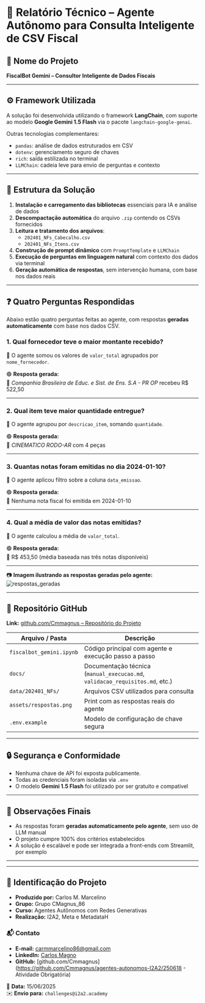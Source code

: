 # 🧠 Relatório Técnico – Agente Autônomo para Consulta Inteligente de CSV Fiscal

## 📛 Nome do Projeto
**FiscalBot Gemini – Consultor Inteligente de Dados Fiscais**

---

## ⚙️ Framework Utilizada

A solução foi desenvolvida utilizando o framework **LangChain**, com suporte ao modelo **Google Gemini 1.5 Flash** via o pacote `langchain-google-genai`.

Outras tecnologias complementares:
- `pandas`: análise de dados estruturados em CSV
- `dotenv`: gerenciamento seguro de chaves
- `rich`: saída estilizada no terminal
- `LLMChain`: cadeia leve para envio de perguntas e contexto

---

## 🧱 Estrutura da Solução

1. **Instalação e carregamento das bibliotecas** essenciais para IA e análise de dados
2. **Descompactação automática** do arquivo `.zip` contendo os CSVs fornecidos
3. **Leitura e tratamento dos arquivos**:
   - `202401_NFs_Cabecalho.csv`
   - `202401_NFs_Itens.csv`
4. **Construção de prompt dinâmico** com `PromptTemplate` e `LLMChain`
5. **Execução de perguntas em linguagem natural** com contexto dos dados via terminal
6. **Geração automática de respostas**, sem intervenção humana, com base nos dados reais

---

## ❓ Quatro Perguntas Respondidas

Abaixo estão quatro perguntas feitas ao agente, com respostas **geradas automaticamente** com base nos dados CSV.

### 1. **Qual fornecedor teve o maior montante recebido?**
🔎 O agente somou os valores de `valor_total` agrupados por `nome_fornecedor`.

🟢 **Resposta gerada:**  
📎 _Companhia Brasileira de Educ. e Sist. de Ens. S.A - PR OP_ recebeu R$ 522,50

---

### 2. **Qual item teve maior quantidade entregue?**
🔎 O agente agrupou por `descricao_item`, somando `quantidade`.

🟢 **Resposta gerada:**  
📎 _CINEMATICO RODO-AR_ com 4 peças

---

### 3. **Quantas notas foram emitidas no dia 2024-01-10?**
🔎 O agente aplicou filtro sobre a coluna `data_emissao`.

🟢 **Resposta gerada:**  
📎 Nenhuma nota fiscal foi emitida em 2024-01-10

---

### 4. **Qual a média de valor das notas emitidas?**
🔎 O agente calculou a média de `valor_total`.

🟢 **Resposta gerada:**  
📎 R$ 453,50 (média baseada nas três notas disponíveis)

---

📷 **Imagem ilustrando as respostas geradas pelo agente:**
![respostas_geradas](fiscalbot-csv/assets/respostas.png)

---

## 🔗 Repositório GitHub

**Link:** [github.com/Cmmagnus – Repositório do Projeto](https://github.com/Cmmagnus/agentes-autonomos-I2A2/tree/main/250618-atividade-obrigatoria)

| Arquivo / Pasta              | Descrição                                                 |
|-----------------------------|------------------------------------------------------------|
| `fiscalbot_gemini.ipynb`    | Código principal com agente e execução passo a passo       |
| `docs/`                     | Documentação técnica (`manual_execucao.md`, `validacao_requisitos.md`, etc.) |
| `data/202401_NFs/`          | Arquivos CSV utilizados para consulta                      |
| `assets/respostas.png`      | Print com as respostas reais do agente                     |
| `.env.example`              | Modelo de configuração de chave segura                     |

---

## 🔒 Segurança e Conformidade

- Nenhuma chave de API foi exposta publicamente.
- Todas as credenciais foram isoladas via `.env`
- O modelo **Gemini 1.5 Flash** foi utilizado por ser gratuito e compatível

---

## 📌 Observações Finais

- As respostas foram **geradas automaticamente pelo agente**, sem uso de LLM manual
- O projeto cumpre 100% dos critérios estabelecidos
- A solução é escalável e pode ser integrada a front-ends com Streamlit, por exemplo

---

---

## 👤 Identificação do Projeto

- **Produzido por:** Carlos M. Marcelino  
- **Grupo:** Grupo CMagnus_86  
- **Curso:** Agentes Autônomos com Redes Generativas  
- **Realização:** I2A2, Meta e MetadataH  

### 📬 Contato

- **E-mail:** carmmarcelino86@gmail.com  
- **LinkedIn:** [Carlos Magno](https://www.linkedin.com/in/carlos-magno-marcelino-619ab9186/)  
- **GitHub:** [github.com/Cmmagnus](https://github.com/Cmmagnus/agentes-autonomos-I2A2/250618 - Atividade Obrigatória)  

📅 **Data:** 15/06/2025  
✉️ **Envio para:** `challenges@i2a2.academy`
